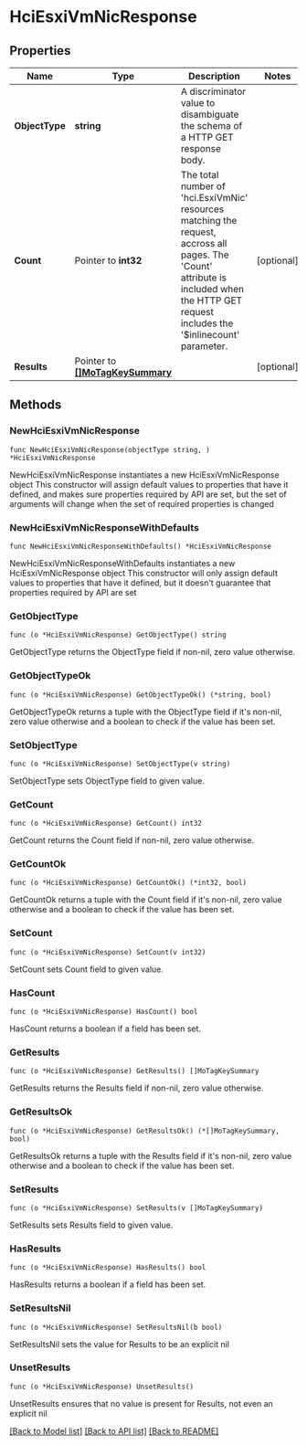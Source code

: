 # HciEsxiVmNicResponse

## Properties

Name | Type | Description | Notes
------------ | ------------- | ------------- | -------------
**ObjectType** | **string** | A discriminator value to disambiguate the schema of a HTTP GET response body. | 
**Count** | Pointer to **int32** | The total number of &#39;hci.EsxiVmNic&#39; resources matching the request, accross all pages. The &#39;Count&#39; attribute is included when the HTTP GET request includes the &#39;$inlinecount&#39; parameter. | [optional] 
**Results** | Pointer to [**[]MoTagKeySummary**](MoTagKeySummary.md) |  | [optional] 

## Methods

### NewHciEsxiVmNicResponse

`func NewHciEsxiVmNicResponse(objectType string, ) *HciEsxiVmNicResponse`

NewHciEsxiVmNicResponse instantiates a new HciEsxiVmNicResponse object
This constructor will assign default values to properties that have it defined,
and makes sure properties required by API are set, but the set of arguments
will change when the set of required properties is changed

### NewHciEsxiVmNicResponseWithDefaults

`func NewHciEsxiVmNicResponseWithDefaults() *HciEsxiVmNicResponse`

NewHciEsxiVmNicResponseWithDefaults instantiates a new HciEsxiVmNicResponse object
This constructor will only assign default values to properties that have it defined,
but it doesn't guarantee that properties required by API are set

### GetObjectType

`func (o *HciEsxiVmNicResponse) GetObjectType() string`

GetObjectType returns the ObjectType field if non-nil, zero value otherwise.

### GetObjectTypeOk

`func (o *HciEsxiVmNicResponse) GetObjectTypeOk() (*string, bool)`

GetObjectTypeOk returns a tuple with the ObjectType field if it's non-nil, zero value otherwise
and a boolean to check if the value has been set.

### SetObjectType

`func (o *HciEsxiVmNicResponse) SetObjectType(v string)`

SetObjectType sets ObjectType field to given value.


### GetCount

`func (o *HciEsxiVmNicResponse) GetCount() int32`

GetCount returns the Count field if non-nil, zero value otherwise.

### GetCountOk

`func (o *HciEsxiVmNicResponse) GetCountOk() (*int32, bool)`

GetCountOk returns a tuple with the Count field if it's non-nil, zero value otherwise
and a boolean to check if the value has been set.

### SetCount

`func (o *HciEsxiVmNicResponse) SetCount(v int32)`

SetCount sets Count field to given value.

### HasCount

`func (o *HciEsxiVmNicResponse) HasCount() bool`

HasCount returns a boolean if a field has been set.

### GetResults

`func (o *HciEsxiVmNicResponse) GetResults() []MoTagKeySummary`

GetResults returns the Results field if non-nil, zero value otherwise.

### GetResultsOk

`func (o *HciEsxiVmNicResponse) GetResultsOk() (*[]MoTagKeySummary, bool)`

GetResultsOk returns a tuple with the Results field if it's non-nil, zero value otherwise
and a boolean to check if the value has been set.

### SetResults

`func (o *HciEsxiVmNicResponse) SetResults(v []MoTagKeySummary)`

SetResults sets Results field to given value.

### HasResults

`func (o *HciEsxiVmNicResponse) HasResults() bool`

HasResults returns a boolean if a field has been set.

### SetResultsNil

`func (o *HciEsxiVmNicResponse) SetResultsNil(b bool)`

 SetResultsNil sets the value for Results to be an explicit nil

### UnsetResults
`func (o *HciEsxiVmNicResponse) UnsetResults()`

UnsetResults ensures that no value is present for Results, not even an explicit nil

[[Back to Model list]](../README.md#documentation-for-models) [[Back to API list]](../README.md#documentation-for-api-endpoints) [[Back to README]](../README.md)


